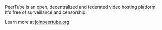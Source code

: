 PeerTube is an open, decentralized and federated video hosting platform. It's free of surveillance and censorship.

Learn more at [joinpeertube.org](https://joinpeertube.org)